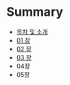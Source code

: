 # Summary

* [목차 및 소개](README.md)
* [01 장](chapter1.md)
* [02 장](02_c7a5.md)
* [03 장](03_c7a5.md)
* 04장
* 05장


